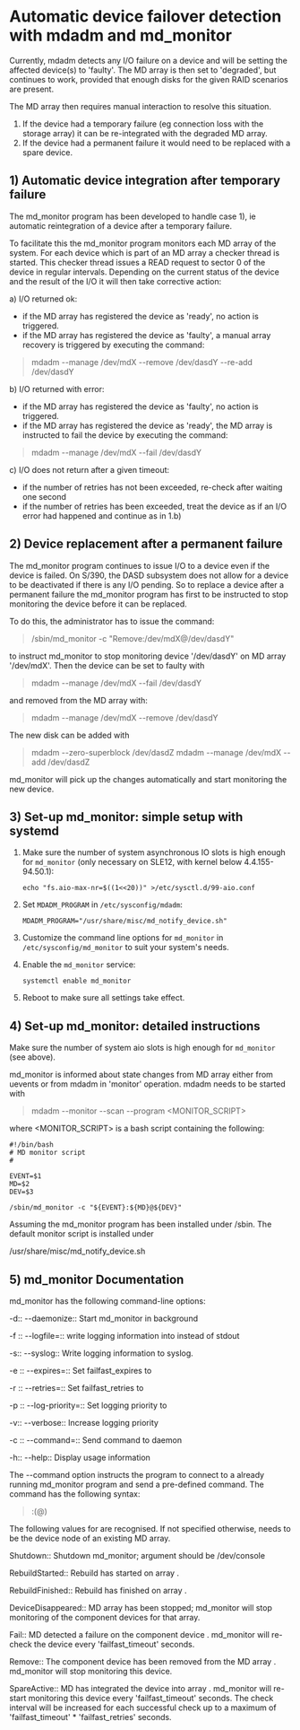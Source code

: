 
# Automatic device failover detection with mdadm and md_monitor

Currently, mdadm detects any I/O failure on a device and will be
setting the affected device(s) to 'faulty'. The MD array is then set
to 'degraded', but continues to work, provided that enough disks for
the given RAID scenarios are present.

The MD array then requires manual interaction to resolve this situation.
1) If the device had a temporary failure (eg connection loss with
   the storage array) it can be re-integrated with the degraded
   MD array.
2) If the device had a permanent failure it would need to be
   replaced with a spare device.

## 1) Automatic device integration after temporary failure

The md_monitor program has been developed to handle case 1), ie
automatic reintegration of a device after a temporary failure.

To facilitate this the md_monitor program monitors each MD array of
the system. For each device which is part of an MD array a checker
thread is started. This checker thread issues a READ request to
sector 0 of the device in regular intervals. Depending on the
current status of the device and the result of the I/O it will then
take corrective action:

a) I/O returned ok:
   - if the MD array has registered the device as 'ready', no
     action is triggered.
   - if the MD array has registered the device as 'faulty', a
     manual array recovery is triggered by executing the command:

> mdadm --manage /dev/mdX --remove /dev/dasdY --re-add /dev/dasdY

b) I/O returned with error:
   - if the MD array has registered the device as 'faulty', no
     action is triggered.
   - if the MD array has registered the device as 'ready', the
     MD array is instructed to fail the device by executing the
     command:

> mdadm --manage /dev/mdX --fail /dev/dasdY

c) I/O does not return after a given timeout:
   - if the number of retries has not been exceeded, re-check
     after waiting one second
   - if the number of retries has been exceeded, treat the
     device as if an I/O error had happened and continue
     as in 1.b)

## 2) Device replacement after a permanent failure

The md_monitor program continues to issue I/O to a device even if
the device is failed. On S/390, the DASD subsystem does not allow
for a device to be deactivated if there is any I/O pending.
So to replace a device after a permanent failure the md_monitor
program has first to be instructed to stop monitoring the device
before it can be replaced.

To do this, the administrator has to issue the command:

> /sbin/md_monitor -c "Remove:/dev/mdX@/dev/dasdY"

to instruct md_monitor to stop monitoring device '/dev/dasdY' on MD
array '/dev/mdX'. Then the device can be set to faulty with

> mdadm --manage /dev/mdX --fail /dev/dasdY

and removed from the MD array with:

> mdadm --manage /dev/mdX --remove /dev/dasdY

The new disk can be added with

> mdadm --zero-superblock /dev/dasdZ
> mdadm --manage /dev/mdX --add /dev/dasdZ

md_monitor will pick up the changes automatically and start
monitoring the new device.


## 3) Set-up md_monitor: simple setup with systemd

 1. Make sure the number of system asynchronous IO slots is high enough for
`md_monitor` (only necessary on SLE12, with kernel below 4.4.155-94.50.1):

        echo "fs.aio-max-nr=$((1<<20))" >/etc/sysctl.d/99-aio.conf

 2. Set `MDADM_PROGRAM` in `/etc/sysconfig/mdadm`:

        MDADM_PROGRAM="/usr/share/misc/md_notify_device.sh"

 3. Customize the command line options for `md_monitor` in
`/etc/sysconfig/md_monitor` to suit your system's needs.

 4. Enable the `md_monitor` service:

        systemctl enable md_monitor

 5. Reboot to make sure all settings take effect.

## 4) Set-up md_monitor: detailed instructions

Make sure the number of system aio slots is high enough for `md_monitor` (see above).

md_monitor is informed about state changes from MD array either from
uevents or from mdadm in 'monitor' operation.
mdadm needs to be started with

> mdadm --monitor --scan --program <MONITOR_SCRIPT>

where <MONITOR_SCRIPT> is a bash script containing the following:

    #!/bin/bash
    # MD monitor script
    #
    
    EVENT=$1
    MD=$2
    DEV=$3
    
    /sbin/md_monitor -c "${EVENT}:${MD}@${DEV}"

Assuming the md_monitor program has been installed under /sbin.
The default monitor script is installed under

/usr/share/misc/md_notify_device.sh


## 5) md_monitor Documentation

md_monitor has the following command-line options:

-d::
--daemonize::
	Start md_monitor in background

-f <file>::
--logfile=<file>::
	write logging information into <file> instead of stdout

-s::
--syslog::
	Write logging information to syslog.

-e <num>::
--expires=<num>::
	Set failfast_expires to <num>

-r <num>::
--retries=<num>::
	Set failfast_retries to <num>

-p <prio>::
--log-priority=<prio>::
	Set logging priority to <num>

-v::
--verbose::
	Increase logging priority

-c <cmd>::
--command=<cmd>::
	Send command <cmd> to daemon

-h::
--help::
	Display usage information

The --command option instructs the program to connect to a already
running md_monitor program and send a pre-defined command. The command
has the following syntax:

> <cmd>:<md>(@<dev>)

The following values for <cmd> are recognised. If not specified
otherwise, <md> needs to be the device node of an existing MD array.

Shutdown::
	Shutdown md_monitor;
	<md> argument should be /dev/console

RebuildStarted::
	Rebuild has started on array <md>.

RebuildFinished::
	Rebuild has finished on array <md>.

DeviceDisappeared::
	MD array has been stopped; md_monitor will stop
	monitoring of the component devices for that array.

Fail::
	MD detected a failure on the component device <dev>.
	md_monitor will re-check the device every 'failfast_timeout' seconds.

Remove::
	The component device <dev> has been removed from the MD array <md>.
	md_monitor will stop monitoring this device.

SpareActive::
	MD has integrated the device <dev> into array <md>.
	md_monitor will re-start monitoring this device every 'failfast_timeout' seconds.
	The check interval will be increased for each successful check up to a maximum of
	'failfast_timeout' * 'failfast_retries' seconds.

	

		
